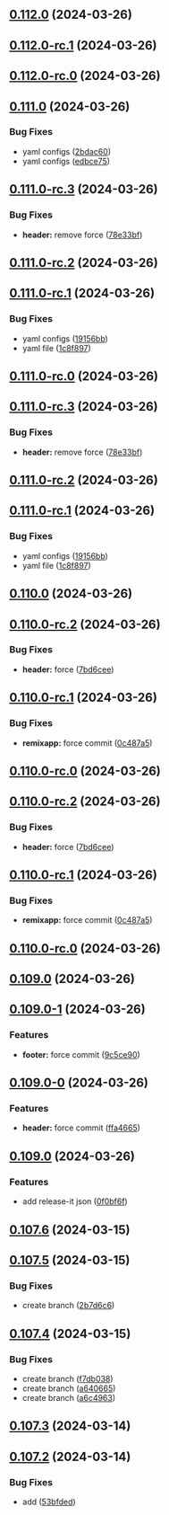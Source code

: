 

## [0.112.0](https://github.com/asilas-soap/lerna-started-example/compare/v0.111.0...v0.112.0) (2024-03-26)

## [0.112.0-rc.1](https://github.com/asilas-soap/lerna-started-example/compare/v0.111.0...v0.112.0) (2024-03-26)

## [0.112.0-rc.0](https://github.com/asilas-soap/lerna-started-example/compare/v0.111.0...v0.112.0) (2024-03-26)

## [0.111.0](https://github.com/asilas-soap/lerna-started-example/compare/v0.110.0...v0.111.0) (2024-03-26)


### Bug Fixes

* yaml configs ([2bdac60](https://github.com/asilas-soap/lerna-started-example/commit/2bdac607f618392e9ddfe8546fbc9d63c07db078))
* yaml configs ([edbce75](https://github.com/asilas-soap/lerna-started-example/commit/edbce7557087c8acece0509495c235bfc4542125))

## [0.111.0-rc.3](https://github.com/asilas-soap/lerna-started-example/compare/v0.110.0...v0.111.0) (2024-03-26)


### Bug Fixes

* **header:** remove force ([78e33bf](https://github.com/asilas-soap/lerna-started-example/commit/78e33bf6ebef0d971f3cacc9d0cb4b80b11a7b4b))

## [0.111.0-rc.2](https://github.com/asilas-soap/lerna-started-example/compare/v0.110.0...v0.111.0) (2024-03-26)

## [0.111.0-rc.1](https://github.com/asilas-soap/lerna-started-example/compare/v0.110.0...v0.111.0) (2024-03-26)


### Bug Fixes

* yaml configs ([19156bb](https://github.com/asilas-soap/lerna-started-example/commit/19156bbde5bd8f09234c0c6c6db7e2c59358c5cc))
* yaml file ([1c8f897](https://github.com/asilas-soap/lerna-started-example/commit/1c8f897e5abc25fb5e3338e8a5a7c5a6912f5238))

## [0.111.0-rc.0](https://github.com/asilas-soap/lerna-started-example/compare/v0.110.0...v0.111.0) (2024-03-26)

## [0.111.0-rc.3](https://github.com/asilas-soap/lerna-started-example/compare/v0.111.0-rc.2...v0.111.0-rc.3) (2024-03-26)


### Bug Fixes

* **header:** remove force ([78e33bf](https://github.com/asilas-soap/lerna-started-example/commit/78e33bf6ebef0d971f3cacc9d0cb4b80b11a7b4b))

## [0.111.0-rc.2](https://github.com/asilas-soap/lerna-started-example/compare/v0.111.0-rc.1...v0.111.0-rc.2) (2024-03-26)

## [0.111.0-rc.1](https://github.com/asilas-soap/lerna-started-example/compare/v0.111.0-rc.0...v0.111.0-rc.1) (2024-03-26)


### Bug Fixes

* yaml configs ([19156bb](https://github.com/asilas-soap/lerna-started-example/commit/19156bbde5bd8f09234c0c6c6db7e2c59358c5cc))
* yaml file ([1c8f897](https://github.com/asilas-soap/lerna-started-example/commit/1c8f897e5abc25fb5e3338e8a5a7c5a6912f5238))

## [0.110.0](https://github.com/asilas-soap/lerna-started-example/compare/v0.109.0...v0.110.0) (2024-03-26)

## [0.110.0-rc.2](https://github.com/asilas-soap/lerna-started-example/compare/v0.109.0...v0.110.0) (2024-03-26)


### Bug Fixes

* **header:** force ([7bd6cee](https://github.com/asilas-soap/lerna-started-example/commit/7bd6cee4bcff08b79781ab38e26169898e2c61e9))

## [0.110.0-rc.1](https://github.com/asilas-soap/lerna-started-example/compare/v0.109.0...v0.110.0) (2024-03-26)


### Bug Fixes

* **remixapp:** force commit ([0c487a5](https://github.com/asilas-soap/lerna-started-example/commit/0c487a5673ceb9725336b21c4e72ff46cf8277ec))

## [0.110.0-rc.0](https://github.com/asilas-soap/lerna-started-example/compare/v0.109.0...v0.110.0) (2024-03-26)

## [0.110.0-rc.2](https://github.com/asilas-soap/lerna-started-example/compare/v0.110.0-rc.1...v0.110.0-rc.2) (2024-03-26)


### Bug Fixes

* **header:** force ([7bd6cee](https://github.com/asilas-soap/lerna-started-example/commit/7bd6cee4bcff08b79781ab38e26169898e2c61e9))

## [0.110.0-rc.1](https://github.com/asilas-soap/lerna-started-example/compare/v0.110.0-rc.0...v0.110.0-rc.1) (2024-03-26)


### Bug Fixes

* **remixapp:** force commit ([0c487a5](https://github.com/asilas-soap/lerna-started-example/commit/0c487a5673ceb9725336b21c4e72ff46cf8277ec))

## [0.110.0-rc.0](https://github.com/asilas-soap/lerna-started-example/compare/v0.109.0...v0.110.0-rc.0) (2024-03-26)

## [0.109.0](https://github.com/asilas-soap/lerna-started-example/compare/v0.109.0-1...v0.109.0) (2024-03-26)

## [0.109.0-1](https://github.com/asilas-soap/lerna-started-example/compare/v0.109.0-0...v0.109.0-1) (2024-03-26)


### Features

* **footer:** force commit ([9c5ce90](https://github.com/asilas-soap/lerna-started-example/commit/9c5ce9069d7a37afe37f46d9832b5bb2f625898d))

## [0.109.0-0](https://github.com/asilas-soap/lerna-started-example/compare/v0.109.0...v0.109.0-0) (2024-03-26)


### Features

* **header:** force commit ([ffa4665](https://github.com/asilas-soap/lerna-started-example/commit/ffa4665de63d121df9a8f92be323837202b04936))

## [0.109.0](https://github.com/asilas-soap/lerna-started-example/compare/v0.108.0...v0.109.0) (2024-03-26)


### Features

* add release-it json ([0f0bf6f](https://github.com/asilas-soap/lerna-started-example/commit/0f0bf6fc993ba18f90cc41cd385538dfc5960326))

## [0.107.6](https://github.com/asilas-soap/lerna-started-example/compare/v0.107.5...v0.107.6) (2024-03-15)



## [0.107.5](https://github.com/asilas-soap/lerna-started-example/compare/v0.107.4...v0.107.5) (2024-03-15)


### Bug Fixes

* create branch ([2b7d6c6](https://github.com/asilas-soap/lerna-started-example/commit/2b7d6c61afa458b8d3b2ff34036fcfd5d77dcdba))



## [0.107.4](https://github.com/asilas-soap/lerna-started-example/compare/v0.107.3...v0.107.4) (2024-03-15)


### Bug Fixes

* create branch ([f7db038](https://github.com/asilas-soap/lerna-started-example/commit/f7db038094ea536f583f807a2395b222c467d011))
* create branch ([a640665](https://github.com/asilas-soap/lerna-started-example/commit/a64066504c3a0b6b72f4fe0209c409e03882d309))
* create branch ([a6c4963](https://github.com/asilas-soap/lerna-started-example/commit/a6c496335a116567bceffdc426587c8e924f62cb))



## [0.107.3](https://github.com/asilas-soap/lerna-started-example/compare/v0.107.2...v0.107.3) (2024-03-14)



## [0.107.2](https://github.com/asilas-soap/lerna-started-example/compare/v0.107.1...v0.107.2) (2024-03-14)


### Bug Fixes

* add ([53bfded](https://github.com/asilas-soap/lerna-started-example/commit/53bfded259cc156d63675c81c2f56b3bba8faddf))
